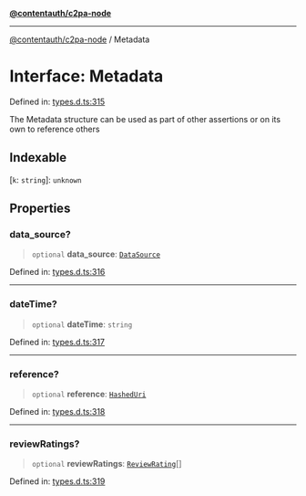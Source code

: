 [**@contentauth/c2pa-node**](../README.md)

***

[@contentauth/c2pa-node](../README.md) / Metadata

# Interface: Metadata

Defined in: [types.d.ts:315](https://github.com/contentauth/c2pa-node-v2/blob/280e70a4878b95c480efb475988df1206fe5da39/js-src/types.d.ts#L315)

The Metadata structure can be used as part of other assertions or on its own to reference others

## Indexable

\[`k`: `string`\]: `unknown`

## Properties

### data\_source?

> `optional` **data\_source**: [`DataSource`](DataSource.md)

Defined in: [types.d.ts:316](https://github.com/contentauth/c2pa-node-v2/blob/280e70a4878b95c480efb475988df1206fe5da39/js-src/types.d.ts#L316)

***

### dateTime?

> `optional` **dateTime**: `string`

Defined in: [types.d.ts:317](https://github.com/contentauth/c2pa-node-v2/blob/280e70a4878b95c480efb475988df1206fe5da39/js-src/types.d.ts#L317)

***

### reference?

> `optional` **reference**: [`HashedUri`](HashedUri.md)

Defined in: [types.d.ts:318](https://github.com/contentauth/c2pa-node-v2/blob/280e70a4878b95c480efb475988df1206fe5da39/js-src/types.d.ts#L318)

***

### reviewRatings?

> `optional` **reviewRatings**: [`ReviewRating`](ReviewRating.md)[]

Defined in: [types.d.ts:319](https://github.com/contentauth/c2pa-node-v2/blob/280e70a4878b95c480efb475988df1206fe5da39/js-src/types.d.ts#L319)
